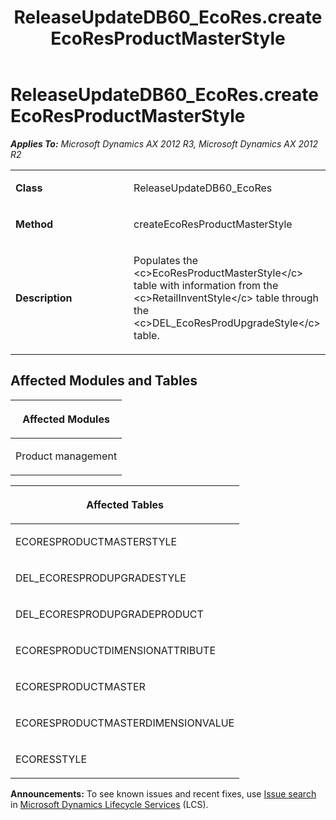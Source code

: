 ﻿---
title: ReleaseUpdateDB60_EcoRes.createEcoResProductMasterStyle
TOCTitle: ReleaseUpdateDB60_EcoRes.createEcoResProductMasterStyle
ms:assetid: 60a78d87-c663-16e0-683e-3c3b0e54f606
ms:mtpsurl: https://msdn.microsoft.com/en-us/library/JJ719074(v=AX.60)
ms:contentKeyID: 49708614
ms.date: 05/18/2015
mtps_version: v=AX.60
---

# ReleaseUpdateDB60\_EcoRes.createEcoResProductMasterStyle 


_**Applies To:** Microsoft Dynamics AX 2012 R3, Microsoft Dynamics AX 2012 R2_

<table>
<colgroup>
<col style="width: 50%" />
<col style="width: 50%" />
</colgroup>
<tbody>
<tr class="odd">
<td><p><strong>Class</strong></p></td>
<td><p>ReleaseUpdateDB60_EcoRes</p></td>
</tr>
<tr class="even">
<td><p><strong>Method</strong></p></td>
<td><p>createEcoResProductMasterStyle</p></td>
</tr>
<tr class="odd">
<td><p><strong>Description</strong></p></td>
<td><p>Populates the &lt;c&gt;EcoResProductMasterStyle&lt;/c&gt; table with information from the &lt;c&gt;RetailInventStyle&lt;/c&gt; table through the &lt;c&gt;DEL_EcoResProdUpgradeStyle&lt;/c&gt; table.</p></td>
</tr>
</tbody>
</table>


## Affected Modules and Tables

<table>
<colgroup>
<col style="width: 100%" />
</colgroup>
<thead>
<tr class="header">
<th><p>Affected Modules</p></th>
</tr>
</thead>
<tbody>
<tr class="odd">
<td><p>Product management</p></td>
</tr>
</tbody>
</table>


<table>
<colgroup>
<col style="width: 100%" />
</colgroup>
<thead>
<tr class="header">
<th><p>Affected Tables</p></th>
</tr>
</thead>
<tbody>
<tr class="odd">
<td><p>ECORESPRODUCTMASTERSTYLE</p></td>
</tr>
<tr class="even">
<td><p>DEL_ECORESPRODUPGRADESTYLE</p></td>
</tr>
<tr class="odd">
<td><p>DEL_ECORESPRODUPGRADEPRODUCT</p></td>
</tr>
<tr class="even">
<td><p>ECORESPRODUCTDIMENSIONATTRIBUTE</p></td>
</tr>
<tr class="odd">
<td><p>ECORESPRODUCTMASTER</p></td>
</tr>
<tr class="even">
<td><p>ECORESPRODUCTMASTERDIMENSIONVALUE</p></td>
</tr>
<tr class="odd">
<td><p>ECORESSTYLE</p></td>
</tr>
</tbody>
</table>

  
**Announcements:** To see known issues and recent fixes, use [Issue search](http://go.microsoft.com/fwlink/?linkid=389258) in [Microsoft Dynamics Lifecycle Services](http://go.microsoft.com/fwlink/?linkid=306505) (LCS).

